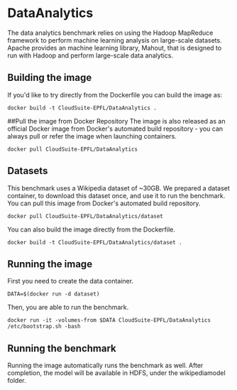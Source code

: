 # DataAnalytics

The data analytics benchmark relies on using the Hadoop MapReduce framework to perform machine learning analysis on large-scale datasets. Apache provides an machine learning library, Mahout, that is designed to run with Hadoop and perform large-scale data analytics.

## Building the image
If you'd like to try directly from the Dockerfile you can build the image as:
```
docker build -t CloudSuite-EPFL/DataAnalytics .
```

##Pull the image from Docker Repository
The image is also released as an official Docker image from Docker's automated build repository - you can always pull or refer the image when launching containers.
```
docker pull CloudSuite-EPFL/DataAnalytics
```

## Datasets
This benchmark uses a Wikipedia dataset of ~30GB. We prepared a dataset container, to download this dataset once, and use it to run the benchmark. You can pull this image from Docker's automated build repository.
```
docker pull CloudSuite-EPFL/DataAnalytics/dataset
```
You can also build the image directly from the Dockerfile.
```
docker build -t CloudSuite-EPFL/DataAnalytics/dataset .
```


## Running the image
First you need to create the data container.
```
DATA=$(docker run -d dataset)
```
Then, you are able to run the benchmark.

```
docker run -it -volumes-from $DATA CloudSuite-EPFL/DataAnalytics /etc/bootstrap.sh -bash
```

## Running the benchmark
Running the image automatically runs the benchmark as well. After completion, the model will be available in HDFS, under the wikipediamodel folder.
